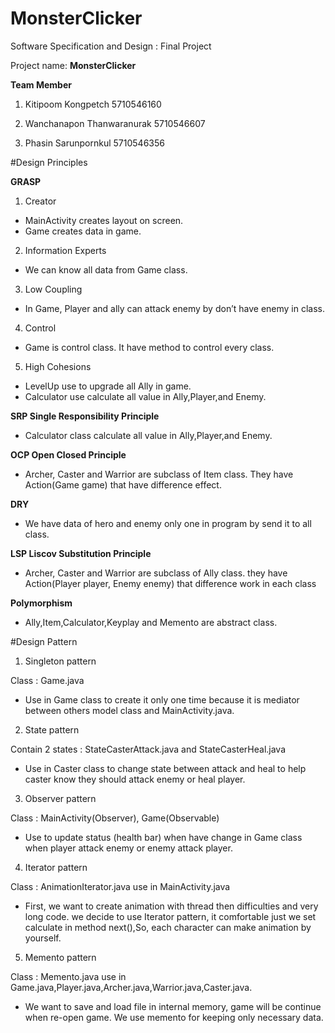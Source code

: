 # MonsterClicker
Software Specification and Design : Final Project

Project name: **MonsterClicker**

**Team Member**

1) Kitipoom Kongpetch 				5710546160

2) Wanchanapon Thanwaranurak		5710546607

3) Phasin Sarunpornkul				5710546356

#Design  Principles

**GRASP**

1) Creator

- MainActivity creates layout on screen.
- Game creates data in game.
	
2) Information Experts

- We can know all data from Game class.
	
3) Low Coupling

- In Game, Player and ally can attack enemy by don’t have enemy in class. 

4) Control

- Game is control class. It have method to control every class.
	
5) High Cohesions

- LevelUp use to upgrade all Ally in game.
- Calculator use calculate all value in Ally,Player,and Enemy.

**SRP Single Responsibility Principle**

- Calculator class calculate all value in Ally,Player,and Enemy.

**OCP Open Closed Principle**

- Archer, Caster and Warrior are subclass of Item class. They have Action(Game game) that have difference effect.

**DRY**

- We have data of hero and enemy only one in program by send it to all class.

**LSP Liscov Substitution Principle**

- Archer, Caster and Warrior are subclass of Ally class. they have Action(Player player, Enemy enemy) that difference work in each class

**Polymorphism**

- Ally,Item,Calculator,Keyplay and Memento are abstract class.

#Design Pattern

1) Singleton pattern

Class : Game.java

- Use in Game class to create it only one time because it is mediator between 
           others model class and MainActivity.java. 

2) State pattern

Contain 2 states : StateCasterAttack.java and StateCasterHeal.java 

- Use in Caster class to change state between attack and heal to help caster know they should attack enemy or heal player.

3) Observer pattern

Class : MainActivity(Observer), Game(Observable)

- Use to update status (health bar) when have change in Game class when player attack enemy or enemy attack player.
 
4) Iterator pattern

Class : AnimationIterator.java use in MainActivity.java

- First, we want to create animation with thread then difficulties and very long code. we decide to use Iterator pattern, it comfortable just we set calculate in method next(),So, each character can make animation by yourself. 

5) Memento pattern

Class : Memento.java use in Game.java,Player.java,Archer.java,Warrior.java,Caster.java.

- We want to save and load file in internal memory, game will be continue when re-open game. We use memento for keeping only necessary data.
